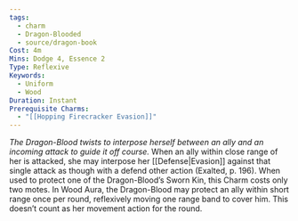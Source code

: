 ```yaml
---
tags:
  - charm
  - Dragon-Blooded
  - source/dragon-book
Cost: 4m
Mins: Dodge 4, Essence 2
Type: Reflexive
Keywords:
  - Uniform
  - Wood
Duration: Instant
Prerequisite Charms:
  - "[[Hopping Firecracker Evasion]]"
---
```

*The Dragon-Blood twists to interpose herself between an ally and an incoming attack to guide it off course.*
When an ally within close range of her is attacked, she may interpose her [[Defense|Evasion]] against that single attack as though with a defend other action (Exalted, p. 196). When used to protect one of the Dragon-Blood’s Sworn Kin, this Charm costs only two motes. In Wood Aura, the Dragon-Blood may protect an ally within short range once per round, reflexively moving one range band to cover him. This doesn’t count as her movement action for the round.